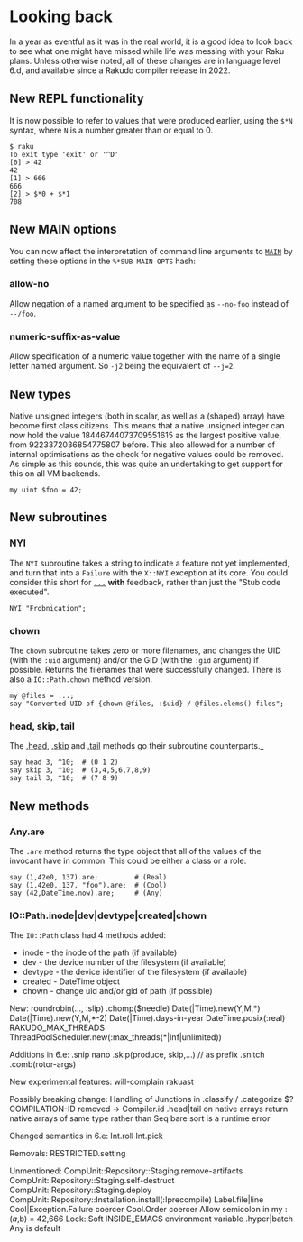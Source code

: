 # Looking back

In a year as eventful as it was in the real world, it is a good idea to look back to see what one might have missed while life was messing with your Raku plans.  Unless otherwise noted, all of these changes are in language level 6.d, and available since a Rakudo compiler release in 2022.

## New REPL functionality

It is now possible to refer to values that were produced earlier, using the `$*N` syntax, where `N` is a number greater than or equal to 0.
```
$ raku
To exit type 'exit' or '^D'
[0] > 42
42
[1] > 666
666
[2] > $*0 + $*1
708
```

## New MAIN options

You can now affect the interpretation of command line arguments to [`MAIN`](https://docs.raku.org/language/create-cli#index-entry-MAIN) by setting these options in the `%*SUB-MAIN-OPTS` hash:

### allow-no

Allow negation of a named argument to be specified as `--no-foo` instead of `--/foo`.

### numeric-suffix-as-value

Allow specification of a numeric value together with the name of a single letter named argument. So `-j2` being the equivalent of `--j=2`.

## New types

Native unsigned integers (both in scalar, as well as a (shaped) array) have become first class citizens.  This means that a native unsigned integer can now hold the value 18446744073709551615 as the largest positive value, from 9223372036854775807 before.  This also allowed for a number of internal optimisations as the check for negative values could be removed.  As simple as this sounds, this was quite an undertaking to get support for this on all VM backends.
```
my uint $foo = 42;
```

## New subroutines

### NYI

The `NYI` subroutine takes a string to indicate a feature not yet implemented, and turn that into a `Failure` with the `X::NYI` exception at its core.  You could consider this short for [`...`](https://docs.raku.org/routine/....html#(Operators)_listop_...) **with** feedback, rather than just the "Stub code executed".
```
NYI "Frobnication";
```

### chown

The `chown` subroutine takes zero or more filenames, and changes the UID (with the `:uid` argument) and/or the GID (with the `:gid` argument) if possible.  Returns the filenames that were successfully changed.  There is also a `IO::Path.chown` method version.
``` 
my @files = ...;
say "Converted UID of {chown @files, :$uid} / @files.elems() files";
```

### head, skip, tail

The [.head](https://docs.raku.org/routine/head#(Any)_method_head), [.skip](https://docs.raku.org/routine/skip#(Any)_method_skip) and [.tail](https://docs.raku.org/routine/tail#(Any)_method_tail) methods go their subroutine counterparts._
```
say head 3, ^10;  # (0 1 2)
say skip 3, ^10;  # (3,4,5,6,7,8,9)
say tail 3, ^10;  # (7 8 9)
```

## New methods

### Any.are

The `.are` method returns the type object that all of the values of the invocant have in common.  This could be either a class or a role.
```
say (1,42e0,.137).are;         # (Real)
say (1,42e0,.137, "foo").are;  # (Cool)
say (42,DateTime.now).are;     # (Any)
```

### IO::Path.inode|dev|devtype|created|chown

The `IO::Path` class had 4 methods added:
- inode - the inode of the path (if available)
- dev - the device number of the filesystem (if available)
- devtype - the device identifier of the filesystem (if available)
- created - DateTime object
- chown - change uid and/or gid of path (if possible)


New:
roundrobin(..., :slip)
.chomp($needle)
Date(|Time).new(Y,M,\*)
Date(|Time).new(Y,M,\*-2)
Date(|Time).days-in-year
DateTime.posix(:real)
RAKUDO_MAX_THREADS
ThreadPoolScheduler.new(:max_threads(\*|Inf|unlimited))

Additions in 6.e:
.snip 
nano
.skip(produce, skip,...)
// as prefix
.snitch
.comb(rotor-args)

New experimental features:
will-complain
rakuast

Possibly breaking change:
Handling of Junctions in .classify / .categorize
$?COMPILATION-ID removed -> Compiler.id
.head|tail on native arrays return native arrays of same type rather than Seq
bare sort is a runtime error

Changed semantics in 6.e:
Int.roll
Int.pick

Removals:
RESTRICTED.setting

Unmentioned:
CompUnit::Repository::Staging.remove-artifacts
CompUnit::Repository::Staging.self-destruct
CompUnit::Repository::Staging.deploy
CompUnit::Repository::Installation.install(:!precompile)
Label.file|line
Cool|Exception.Failure coercer
Cool.Order coercer
Allow semicolon in my :($a,$b) = 42,666
Lock::Soft
INSIDE_EMACS environment variable
.hyper|batch Any is default
